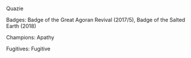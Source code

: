 Quazie

Badges: Badge of the Great Agoran Revival (2017/5), Badge of the Salted Earth  (2018)

Champions: Apathy

Fugitives: Fugitive


